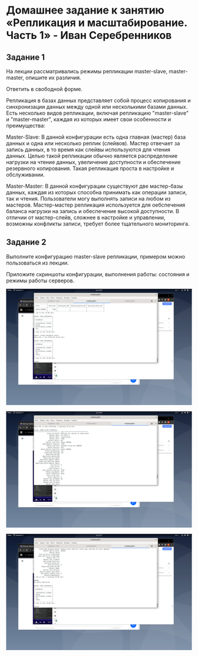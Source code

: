 # Домашнее задание к занятию «Репликация и масштабирование. Часть 1» - Иван Серебренников
## Задание 1
На лекции рассматривались режимы репликации master-slave, master-master, опишите их различия.

Ответить в свободной форме.

Репликация в базах данных представляет собой процесс копирования и синхронизации данных между одной или несколькими базами данных. Есть несколько видов репликации, включая репликацию "master-slave" и "master-master", каждая из которых имеет свои особенности и преимущества:

Master-Slave: В данной конфигурации есть одна главная (мастер) база данных и одна или несколько реплик (слейвов). Мастер отвечает за запись данных, в то время как слейвы используются для чтения данных. Целью такой репликации обычно является распределение нагрузки на чтение данных, увеличение доступности и обеспечение резервного копирования. Такая репликация проста в настройке и обслуживании.

Master-Master: В данной конфигурации существуют две мастер-базы данных, каждая из которых способна принимать как операции записи, так и чтения. Пользователи могу выполнять записи на любом из мастеров. Мастер-мастер репликация используется для оебспечения баланса нагрузки на запись и обеспечение высокой доступности. В отличии от мастер-слейв, сложнее в настройке и управлении, возможны конфликты записи, требует более тщательного мониторинга.

## Задание 2

Выполните конфигурацию master-slave репликации, примером можно пользоваться из лекции.

Приложите скриншоты конфигурации, выполнения работы: состояния и режимы работы серверов.

![1.png](https://github.com/Skiledqo/sdb-12.06/blob/main/1.png)

![2.png](https://github.com/Skiledqo/sdb-12.06/blob/main/2.png)

![3.png](https://github.com/Skiledqo/sdb-12.06/blob/main/3.png)

